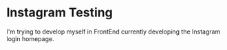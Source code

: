 # Instagram Testing

I'm trying to develop myself in FrontEnd currently developing the Instagram login homepage.
